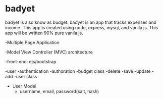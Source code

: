 # badyet
badyet is also know as budget. badyet is an app that tracks expenses and income.
This app is created using node, express, mysql, and vanila js. This app will be written
90% pure vanila js.

-Multiple Page Application

-Model View Controller (MVC) architecture

-front-end: ejs/bootstrap

-user
    -authentication
    -authoration
-budget class
    -delete
    -save
    -update
    -add
-user class

- User Model
    - username, email, password(salt, hash)
